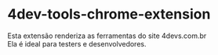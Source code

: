 # 4dev-tools-chrome-extension
Esta extensão renderiza as ferramentas do site 4devs.com.br<br/> 
Ela é ideal para testers e desenvolvedores.
